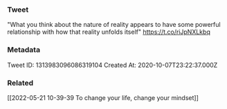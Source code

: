 ### Tweet
"What you think about the nature of reality appears to have some powerful relationship with how that reality unfolds itself" https://t.co/riJpNXLkbq

### Metadata
Tweet ID: 1313983096086319104
Created At: 2020-10-07T23:22:37.000Z

### Related
[[2022-05-21 10-39-39 To change your life, change your mindset]]

